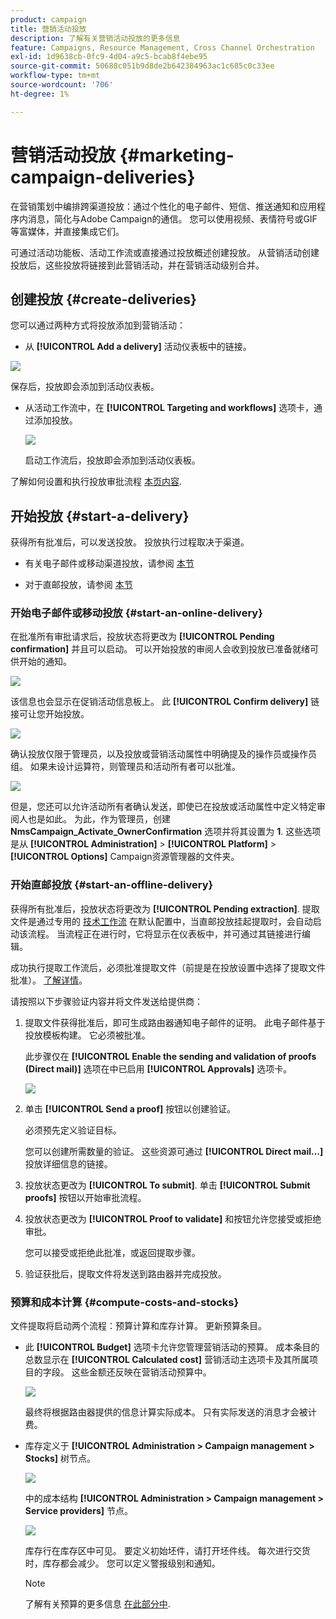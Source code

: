 ```yaml
---
product: campaign
title: 营销活动投放
description: 了解有关营销活动投放的更多信息
feature: Campaigns, Resource Management, Cross Channel Orchestration
exl-id: 1d9638cb-0fc9-4d04-a9c5-bcab8f4ebe95
source-git-commit: 50688c051b9d8de2b642384963ac1c685c0c33ee
workflow-type: tm+mt
source-wordcount: '706'
ht-degree: 1%

---
```


# 营销活动投放 {#marketing-campaign-deliveries}

在营销策划中编排跨渠道投放：通过个性化的电子邮件、短信、推送通知和应用程序内消息，简化与Adobe Campaign的通信。 您可以使用视频、表情符号或GIF等富媒体，并直接集成它们。

可通过活动功能板、活动工作流或直接通过投放概述创建投放。 从营销活动创建投放后，这些投放将链接到此营销活动，并在营销活动级别合并。

## 创建投放 {#create-deliveries}

您可以通过两种方式将投放添加到营销活动：

* 从 **[!UICONTROL Add a delivery]** 活动仪表板中的链接。

![](assets/campaign_op_add_delivery.png)

保存后，投放即会添加到活动仪表板。

* 从活动工作流中，在 **[!UICONTROL Targeting and workflows]** 选项卡，通过添加投放。

  ![](assets/campaign-wf-delivery.png)

  启动工作流后，投放即会添加到活动仪表板。

了解如何设置和执行投放审批流程 [本页内容](marketing-campaign-approval.md).

## 开始投放 {#start-a-delivery}

获得所有批准后，可以发送投放。 投放执行过程取决于渠道。

* 有关电子邮件或移动渠道投放，请参阅 [本节](#start-an-online-delivery)

* 对于直邮投放，请参阅 [本节](#start-an-offline-delivery)

### 开始电子邮件或移动投放 {#start-an-online-delivery}

在批准所有审批请求后，投放状态将更改为 **[!UICONTROL Pending confirmation]** 并且可以启动。 可以开始投放的审阅人会收到投放已准备就绪可供开始的通知。

![](assets/confirm-delivery.png)

该信息也会显示在促销活动信息板上。 此 **[!UICONTROL Confirm delivery]** 链接可让您开始投放。

![](assets/confirm-delivery-from-dashboard.png)

确认投放仅限于管理员，以及投放或营销活动属性中明确提及的操作员或操作员组。 如果未设计运算符，则管理员和活动所有者可以批准。

![](assets/select-delivery-reviewers.png)

但是，您还可以允许活动所有者确认发送，即使已在投放或活动属性中定义特定审阅人也是如此。 为此，作为管理员，创建 **NmsCampaign_Activate_OwnerConfirmation** 选项并将其设置为 **1**. 这些选项是从 **[!UICONTROL Administration]** > **[!UICONTROL Platform]** > **[!UICONTROL Options]** Campaign资源管理器的文件夹。


### 开始直邮投放 {#start-an-offline-delivery}

获得所有批准后，投放状态将更改为 **[!UICONTROL Pending extraction]**. 提取文件是通过专用的 [技术工作流](../workflow/technical-workflows.md) 在默认配置中，当直邮投放挂起提取时，会自动启动该流程。 当流程正在进行时，它将显示在仪表板中，并可通过其链接进行编辑。

成功执行提取工作流后，必须批准提取文件（前提是在投放设置中选择了提取文件批准）。 [了解详情](marketing-campaign-approval.md#approving-an-extraction-file)。

请按照以下步骤验证内容并将文件发送给提供商：

1. 提取文件获得批准后，即可生成路由器通知电子邮件的证明。 此电子邮件基于投放模板构建。 它必须被批准。

   此步骤仅在 **[!UICONTROL Enable the sending and validation of proofs (Direct mail)]** 选项在中已启用 **[!UICONTROL Approvals]** 选项卡。

   ![](assets/enable-proof-validation.png)

1. 单击 **[!UICONTROL Send a proof]** 按钮以创建验证。

   必须预先定义验证目标。

   您可以创建所需数量的验证。 这些资源可通过 **[!UICONTROL Direct mail...]** 投放详细信息的链接。

1. 投放状态更改为 **[!UICONTROL To submit]**. 单击 **[!UICONTROL Submit proofs]** 按钮以开始审批流程。

1. 投放状态更改为 **[!UICONTROL Proof to validate]** 和按钮允许您接受或拒绝审批。

   您可以接受或拒绝此批准，或返回提取步骤。

1. 验证获批后，提取文件将发送到路由器并完成投放。

### 预算和成本计算 {#compute-costs-and-stocks}

文件提取将启动两个流程：预算计算和库存计算。 更新预算条目。

* 此 **[!UICONTROL Budget]** 选项卡允许您管理营销活动的预算。 成本条目的总数显示在 **[!UICONTROL Calculated cost]** 营销活动主选项卡及其所属项目的字段。 这些金额还反映在营销活动预算中。

  ![](assets/campaign-budget-tab.png)

  最终将根据路由器提供的信息计算实际成本。 只有实际发送的消息才会被计费。

* 库存定义于 **[!UICONTROL Administration > Campaign management > Stocks]** 树节点。

  ![](assets/campaign-stocks.png)

  中的成本结构 **[!UICONTROL Administration > Campaign management > Service providers]** 节点。

  ![](assets/campaign-service-providers.png)

  库存行在库存区中可见。 要定义初始坯件，请打开坯件线。 每次进行交货时，库存都会减少。 您可以定义警报级别和通知。


  >[!NOTE]
  >
  >了解有关预算的更多信息 [在此部分中](providers--stocks-and-budgets.md).
